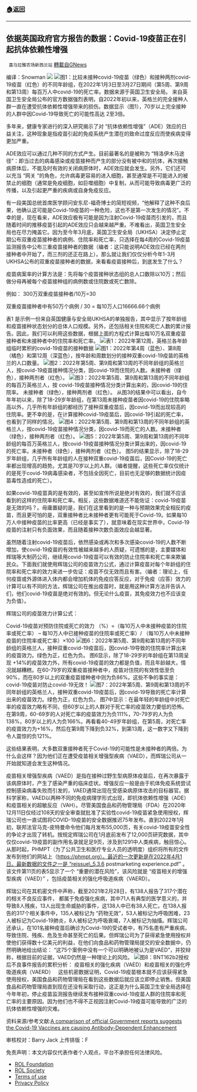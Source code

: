 ###  [:house:返回](README.md)
---


## 依据英国政府官方报告的数据：Covid-19疫苗正在引起抗体依赖性增强
` 喜马拉雅农场新西兰站` [轉載自GNews](https://gnews.org/zh-hans/2460170/)

编译：Snowman
 ![](https://assets.gnews.org/wp-content/uploads/2022/04/G新闻-3.jpg) ![](https://assets.gnews.org/wp-content/uploads/2022/05/Covid-19.png)图1：比较未接种covid-19疫苗（绿色）和接种两剂covid-19疫苗（红色）的不同年龄组，在2022年1月3日至3月27日期间（第5周、第9周和第13周）每百万人中covid-19的死亡率。数据来源于英国卫生安全局。 
来自英国卫生安全局公布的官方数据强烈表明，自2022年初以来，英格兰的完全接种人群一直在遭受抗体依赖性增强带来的损伤。数据显示（图1），70岁以上完全接种的人群中因Covid-19导致死亡的可能性高达 2至3倍。
 
多年来，健康专家进行的深入研究揭示了对 “抗体依赖性增强”（ADE）效应的日益关注，这种现象是指疫苗引起的免疫系统产生潜在的致命过度反应而使疾病变得更加严重。
 
ADE效应可以通过几种不同的方式产生。目前最著名的是被称为 “特洛伊木马途径”：即当过去的病毒感染或疫苗接种而产生的部分没有被中和的抗体，再次接触病原体后，不能及时有效的关闭病原体时，ADE效应就会发生。另外，它们还可以充当 “网关 “的角色，允许病毒更容易的进入细胞，甚至通常是不可能进入的被禁止的细胞（通常是免疫细胞，如巨噬细胞）中复制，从而可能导致病毒更广泛的传播，以及引起更严重的疾病或自身免疫反应。
 
有一段美国总统首席医学顾问安东尼-福奇博士的简短视频，“他解释了这种不良后果，他确认这可能是Covid-19疫苗的一种危险，这也不是第一次发生的情况”。不幸的是，现在看来，ADE效应极有可能是因为注射Covid-19疫苗而引发的，而且随着时间的推移疫苗引起的ADE效应只会越来越严重。不难看出，英国卫生安全局也在尽力掩盖它。因为至今年3月底，英国卫生安全局（UKHSA）决定停止定期公布双重疫苗接种者的病例、住院率和死亡率，只选择在每4周的Covid-19疫苗监测报告中公布三重疫苗接种者的数据（编者：这只能说明ADE效应已经在两剂接种者中开始了，而三剂的还正在路上）。那么就让我们仅仅分析今年1-3月UKHSA公布的双重疫苗接种者的数据，来看看疫苗接种后，到底发生了什么？
 
疫苗病案率的计算方法是：先将每个疫苗接种状态组的总人口数除以10万；然后做分母再被每个疫苗接种组的病例数或住院数或死亡数除。
 
例如： 300万双重疫苗接种者/10万=30
 
双重疫苗接种者中有50万个病例 / 30 = 每10万人口16666.66个病例
 
表1 是示例一份来自英国健康与安全局UKHSA的单独报告，其中显示了按年龄组和疫苗接种状态划分的总体人口规模。另外，还包括相关住院和死亡人数的累计报告。因此，我们可以利用这些数据，根据上面的方程式计算出每10万名双重疫苗接种者和未接种者中的住院率和死亡率。
 ![](https://assets.gnews.org/wp-content/uploads/2022/05/图片-1.png)表1：2022年第12周，英格兰各年龄组临时累积的covid-19疫苗的接种数据 ![](https://assets.gnews.org/wp-content/uploads/2022/05/图片-2.png)图1：2022年第4周（蓝色）、第8周（橘色）和第12周（深蓝色），按年龄和周数划分的接种双重covid-19疫苗的英格兰的人口数量。 ![](https://assets.gnews.org/wp-content/uploads/2022/05/图片3-14.png)图2：2022年第5周、第9周和第13周的不同年龄组的英格兰人，按covid-19疫苗接种情况分类，因covid-19而住院的人数。未接种者（绿色），接种两剂者（红色）。 ![](https://assets.gnews.org/wp-content/uploads/2022/05/截屏2022-05-03-19.03.53-1.png)图3：2022年第5周、第9周和第13周的不同年龄组的每百万英格兰人，按 covid-19疫苗接种情况分类计算出来的，因covid-19的住院率。 未接种者（绿色），接种两剂者（红色）。 
从图3的结果中可以看出，自今年年初以来，除了18-29岁年龄组，在第13周未接种疫苗者因covid-19的住院率略高以外，几乎所有年龄组的都经历了接种双重疫苗后，因covid-19而出现较高的住院率。更不幸的是，在计算接种covid-19疫苗后，因covid-19引起的死亡率，也看到了同样的情况。
 ![](https://assets.gnews.org/wp-content/uploads/2022/05/图片-4.png)图4：2022年第5周、第9周和第13周的不同年龄组的英格兰人，按covid-19疫苗接种情况分类，因covid-19而死亡的人数。未接种者（绿色），接种两剂者（红色）。 ![](https://assets.gnews.org/wp-content/uploads/2022/05/截屏2022-05-03-18.51.11.png)图5：2022年第5周、第9周和第13周的不同年龄组的每百万英格兰人，按covid-19疫苗接种情况分类计算出来的，因covid-19的死亡率。未接种者（绿色），接种两剂者（红色）。 
图5的结果显示，除了18-29岁年龄组，几乎所有年龄组的人在接种双重covid-19疫苗后，因Covid-19的死亡率都出现增高的趋势。尤其是70岁以上的人群。（编者提醒，这些死亡率仅仅统计的是死于covid-19病毒感染者，不包括全因死亡，目前也无足够的数据统计因疫苗毒性造成的死亡）。
 
如果covid-19疫苗真的是有效的，甚至如宣传所说是绝对有效的，我们就不应该看到的这样的住院率和死亡率。相反，这些数据难道还不能佐证：covid-19疫苗是无效的吗？。毋庸置疑的是，我们在这里看到的是一种与预期效果完全相反的疫苗，而且更可怕的是，双重接种者比未接种者更有可能死于Covid-19。如果每10万人中接种疫苗的比率更高（已经是事实了），就意味着在现实世界中，Covid-19疫苗的注射只有负面效果，而且随着接种次数负面效应会越显著。
 
虽然随着注射covid-19疫苗后，依然感染或再次和多次感染covid-19的人数不断增加，使covid-19疫苗的有效性被越来越多的人质疑，可遗憾的是，主要媒体和辉瑞等大制药公司，继续用covid-19疫苗可以有效的防止住院率和死亡率来欺骗民众。下面我们就使用辉瑞公司的疫苗效力公式，通过计算疫苗对每个年龄组的住院率和死亡率的效力来进一步佐证：疫苗不仅无效而且有害。（编者：理论上，任何疫苗或外源体进入体内都会增加机体的免疫应答反应，对于免疫（应答）效力的计算可以有不同的方法，辉瑞公司在推出疫苗时，就是用这种计算方法并告诉人们，他们covid-19疫苗是绝对有效的。但无论什么疫苗，其免疫效力也不应该变为负值）。
 
辉瑞公司的疫苗效力计算公式：
 
Covid-19疫苗对预防住院或死亡的效力 （%）=（每10万人中未接种疫苗的住院率或死亡率） – 每10万人中已接种疫苗的住院率或死亡率）/ （每10万人中未接种疫苗的住院率或死亡率）×100
 ![](https://assets.gnews.org/wp-content/uploads/2022/05/截屏2022-05-03-18.52.33-1.png)图6：2022年第5周、第9周和第13周的不同年龄组的英格兰人，接种双重covid-19疫苗后，因covid-19导致的住院率计算出来的疫苗效力。绿色为正，红色为负。 
图6显示，除了18-29岁的年龄组在第13周呈现 +14%的疫苗效力外，所有covid-19疫苗的效力都是负值，而且年龄越大，情况就越糟糕。在60-79岁的双重疫苗接种者中，疫苗对住院的有效性低至负90%，而在80岁以上的双重疫苗接种者中则为负86%。这些不争的事实是：covid-19疫苗对防止covid-19无效！
 ![](https://assets.gnews.org/wp-content/uploads/2022/05/截屏2022-05-03-18.53.22.png)图7：2022年第5周、第9周和第13周的不同年龄组的英格兰人，接种双重covid-19疫苗后，因covid-19导致的死亡率计算出来的疫苗效力。绿色为正，红色为负。 
图7中显示：在最年轻的年龄组中对死亡率的疫苗效力略有不同，但60岁以上的人群对于死亡率的疫苗效力要低的恐怖。在第9周，60-69岁的人对死亡率的疫苗效力为负111%，70-79岁的人为负138%，80岁以上的人为负166%。再看看40-49岁年龄组，在第5周，对死亡率的疫苗效力为+16%，然后在第9周下降到负32%，到第13周，这一数字又下降到令人震惊的负121%。
 
这些结果表明，大多数双重接种者死于Covid-19的可能性是未接种者的两倍。为什么会这样？因为他们正在遭受疫苗相关增强型疾病（VAED），而辉瑞公司从一开始就知道会发生这种情况。
 
疫苗相关增强型疾病（VAED）是指在接种过野生型病原体疫苗后，在再次暴露于该病原体时，产生了感染严重的临床症状。增强反应一般是由于机体免疫系统尝试控制感染病毒失败而引发的，VAED通常出现在受感染病原体攻击的目标器官。据科学家称，VAED以两种不同的免疫病理学形式出现，即抗体依赖性增强（ADE）和疫苗相关的超敏反应（VAH）。尽管美国食品和药物管理局（FDA）在2020年12月11日仅经过108天的安全审查就批准了实验性covid-19疫苗紧急使用授权，辉瑞公司也一直试图将COVID-19疫苗的安全数据推迟75年发布。直到2022年1月初，联邦法官马克-皮特曼命令他们每月发布55,000页，有关covid-19疫苗安全性的争论才出现了转机。按规定辉瑞公司在1月底前发布了12,000页研究数据，其中仅仅covid-19疫苗的副作用名录就足足9页，涉及到1291中人类疾病，触目惊心。从那时起，PHMPT（为了公共卫生和医疗专业人员的透明度）组织将所有的文件发布到他们的网站上（https://phmpt.org）。最近的一次更新是在2022年4月1日。最新数据的文件之一是 “reissue\_5.3.6 postmarketing experience.pdf” 。该文件第11页的表5显示了一个 “重要的潜在风险”，该风险就是 “疫苗相关的增强型疾病（VAED）” ，包括疫苗相关的强化呼吸道疾病（VAERD）。
 
辉瑞公司在其机密文件中声称，截至2021年2月28日，有138人报告了317个潜在的相关不良反应事件， 都属于免疫强化疾病，其中71人有典型的医学意义的，并导致8人残疾，13人出现生命威胁的事件，这138人中已有38人死亡。在138人报告的317个相关事件中，135人被标记为 “药物无效”，53人被标记为呼吸困难，23人被标记为Covid-19肺炎，8人被标记为呼吸衰竭，7人被标记为抽搐。辉瑞公司还承认，在101名接种疫苗后确诊为Covid-19的受试者中，有75名患有严重疾病，导致住院、残疾、危及生命甚至死亡的后果。但辉瑞公司为了获得紧急使用授权并使他们获得数十亿美元的利益，在他们向食品和药物管理局提交的安全数据中，仍然明确地给出结论： “这75个案例中没有一个可以明确地被认为是VAED”，并狡辩称，根据目前的证据，VAED仍然是一种理论上的风险。
 ![](https://assets.gnews.org/wp-content/uploads/2022/05/图片-7.png)图8：BNT162b2授权后不良事件报告的累积分析： 疫苗相关的强化疾病（VAED）和疫苗相关的强化呼吸道疾病（VAERD）
  
这些机密数据证明，Covid-19疫苗根本就不应该获得紧急使用授权，美国食品和药物管理局在看到这些数据后就应该立即停止销售。但美国食品和药物管理局直到现在还没有采取行动，这正是为什么英国卫生安全局选择在今年年初，停止疫苗监测报告继续发布接种双重covid-19疫苗人群的住院率和死亡率的主要原因。因为他们也不得不正视因注射Covid-19疫苗可能导致的广泛的抗体依赖性增强的灾难。
 
资料来源/参考文献:[A comparison of official Government reports suggests the Covid-19 Vaccines are causing Antibody-Dependent Enhancement](https://dailyexpose.uk/2022/04/27/comparison-gov-reports-proves-vaccinated-suffering-ade/)
 
审核校对：Barry Jack
上传排版：F

免责声明：本文内容仅代表作者个人观点，平台不承担任何法律风险。
  
- [ROL Foundation](https://rolfoundation.org/)
- [ROL Society](https://rolsociety.org/)
- [Terms of use](https://gnews.org/terms-of-use-3/)
- [Privacy Policy](https://gnews.org/privacy-policy/)
